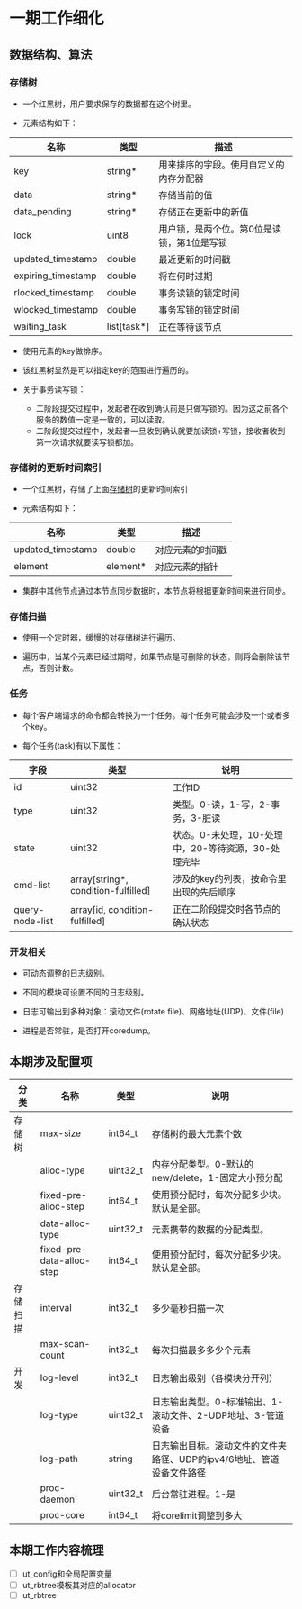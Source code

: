 # 一期工作细化

## 数据结构、算法

### 存储树

* 一个红黑树，用户要求保存的数据都在这个树里。

* 元素结构如下：

| 名称 | 类型 | 描述 |
| -------- | -------- | -------- |
| key | string* | 用来排序的字段。使用自定义的内存分配器 |
| data | string* | 存储当前的值 |
| data_pending | string* | 存储正在更新中的新值 |
| lock | uint8 | 用户锁，是两个位。第0位是读锁，第1位是写锁 |
| updated_timestamp | double | 最近更新的时间戳 |
| expiring_timestamp | double | 将在何时过期 |
| rlocked_timestamp | double | 事务读锁的锁定时间 |
| wlocked_timestamp | double | 事务写锁的锁定时间 |
| waiting_task | list[task*] | 正在等待该节点

* 使用元素的key做排序。

* 该红黑树显然是可以指定key的范围进行遍历的。

* 关于事务读写锁：

  - 二阶段提交过程中，发起者在收到确认前是只做写锁的。因为这之前各个服务的数值一定是一致的，可以读取。
  - 二阶段提交过程中，发起者一旦收到确认就要加读锁+写锁，接收者收到第一次请求就要读写锁都加。

### 存储树的更新时间索引

* 一个红黑树，存储了上面[存储树](#存储树)的更新时间索引

* 元素结构如下：

| 名称 | 类型 | 描述 |
| -------- | -------- | -------- |
| updated_timestamp | double | 对应元素的时间戳 |
| element | element* | 对应元素的指针 |

* 集群中其他节点通过本节点同步数据时，本节点将根据更新时间来进行同步。

### 存储扫描

* 使用一个定时器，缓慢的对存储树进行遍历。

* 遍历中，当某个元素已经过期时，如果节点是可删除的状态，则将会删除该节点，否则计数。

### 任务

* 每个客户端请求的命令都会转换为一个任务。每个任务可能会涉及一个或者多个key。

* 每个任务(task)有以下属性：

| 字段 | 类型 | 说明 |
| -------- | -------- | -------- |
| id | uint32 | 工作ID |
| type | uint32 | 类型。0-读，1-写，2-事务，3-脏读 |
| state | uint32 | 状态。0-未处理，10-处理中，20-等待资源，30-处理完毕 |
| cmd-list | array[string*, condition-fulfilled] | 涉及的key的列表，按命令里出现的先后顺序 |
| query-node-list | array[id, condition-fulfilled] | 正在二阶段提交时各节点的确认状态 |

### 开发相关

* 可动态调整的日志级别。

* 不同的模块可设置不同的日志级别。

* 日志可输出到多种对象：滚动文件(rotate file)、网络地址(UDP)、文件(file)

* 进程是否常驻，是否打开coredump。

## 本期涉及配置项

| 分类 | 名称 | 类型 | 说明 |
| -------- | -------- | -------- | -------- |
| 存储树 | max-size | int64_t | 存储树的最大元素个数 |
| | alloc-type | uint32_t | 内存分配类型。0-默认的new/delete，1-固定大小预分配 |
| | fixed-pre-alloc-step | int64_t | 使用预分配时，每次分配多少块。默认是全部。 |
| | data-alloc-type | uint32_t | 元素携带的数据的分配类型。|
| | fixed-pre-data-alloc-step | int64_t | 使用预分配时，每次分配多少块。默认是全部。 |
| 存储扫描 | interval | int32_t | 多少毫秒扫描一次 |
| | max-scan-count | int32_t | 每次扫描最多多少个元素 |
| 开发 | log-level | int32_t | 日志输出级别（各模块分开列） |
| | log-type | uint32_t | 日志输出类型。0-标准输出、1-滚动文件、2-UDP地址、3-管道设备 |
| | log-path | string | 日志输出目标。滚动文件的文件夹路径、UDP的ipv4/6地址、管道设备文件路径 |
| | proc-daemon | uint32_t | 后台常驻进程。1-是 |
| | proc-core | int64_t | 将corelimit调整到多大 |

## 本期工作内容梳理

* [ ] ut_config和全局配置变量
* [ ] ut_rbtree模板其对应的allocator
* [ ] ut_rbtree